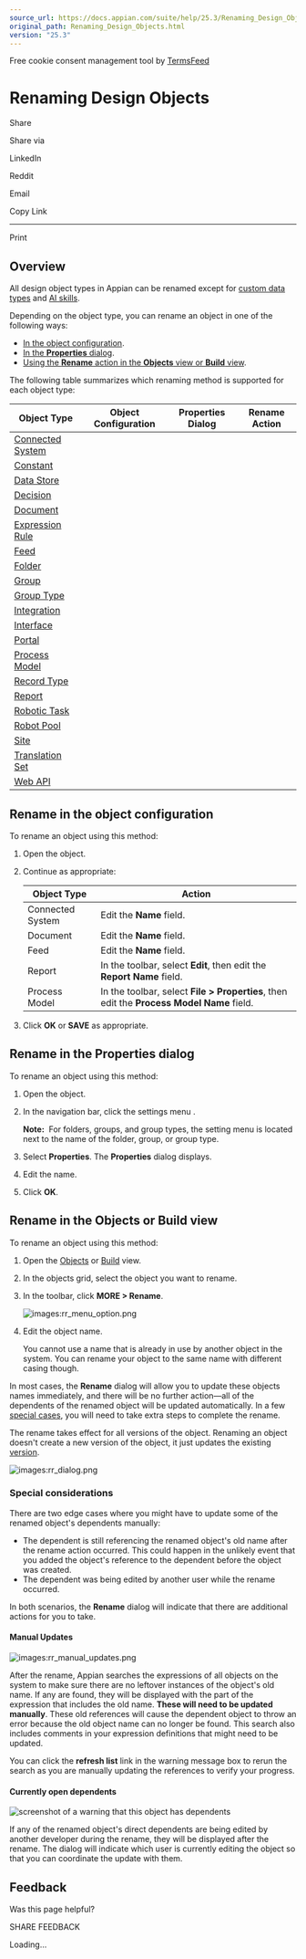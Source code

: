 ```yaml
---
source_url: https://docs.appian.com/suite/help/25.3/Renaming_Design_Objects.html
original_path: Renaming_Design_Objects.html
version: "25.3"
---
```


Free cookie consent management tool by [TermsFeed](https://www.termsfeed.com/)

# Renaming Design Objects

Share

Share via

LinkedIn

Reddit

Email

Copy Link

* * *

Print

## Overview

All design object types in Appian can be renamed except for [custom data types](Custom_Data_Types.html) and [AI skills](ai-skill-object.html).

Depending on the object type, you can rename an object in one of the following ways:

-   [In the object configuration](#rename-in-the-object-configuration).
-   [In the **Properties** dialog](#rename-in-the-properties-dialog).
-   [Using the **Rename** action in the **Objects** view or **Build** view](#rename-in-the-objects-or-build-view).

The following table summarizes which renaming method is supported for each object type:

| Object Type | Object Configuration | Properties Dialog | Rename Action |
| --- | --- | --- | --- |
| [Connected System](Connected_System.html) |  |   |   |
| [Constant](Constants.html) |   |   |  |
| [Data Store](Data_Stores.html) |   |  |   |
| [Decision](Decisions.html) |   |  |  |
| [Document](about-doc-management.html) |  |   |   |
| [Expression Rule](Expression_Rules.html) |   |  |  |
| [Feed](Feeds.html) |  |   |   |
| [Folder](folder-object.html#managing-folders) |   |  |   |
| [Group](Group_Management.html) |   |  |   |
| [Group Type](Group_Types.html) |   |  |   |
| [Integration](Integration_Object.html) |   |  |   |
| [Interface](interface_object.html) |   |  |  |
| [Portal](portal-object.html) |   |  |   |
| [Process Model](design-objects.html#process-model) |  |   |   |
| [Record Type](Record_Type_Object.html) |   |  |   |
| [Report](Tempo_Report_Design.html) |  |   |   |
| [Robotic Task](rpa-9.17/robotic-task-definition.html) |  |   |   |
| [Robot Pool](rpa-9.17/robot-pool-object.html) |  |   |   |
| [Site](Sites.html) |   |  |   |
| [Translation Set](translation-set-object.html) |   |  |   |
| [Web API](Web_APIs.html) |   |  |   |

## Rename in the object configuration

To rename an object using this method:

1.  Open the object.
2.  Continue as appropriate:

    | Object Type | Action |
    | --- | --- |
    | Connected System | Edit the **Name** field. |
    | Document | Edit the **Name** field. |
    | Feed | Edit the **Name** field. |
    | Report | In the toolbar, select **Edit**, then edit the **Report Name** field. |
    | Process Model | In the toolbar, select **File > Properties**, then edit the **Process Model Name** field. |

3.  Click **OK** or **SAVE** as appropriate.

## Rename in the Properties dialog

To rename an object using this method:

1.  Open the object.
2.  In the navigation bar, click the settings menu .

    **Note:**  For folders, groups, and group types, the setting menu is located next to the name of the folder, group, or group type.

3.  Select **Properties**. The **Properties** dialog displays.
4.  Edit the name.
5.  Click **OK**.

## Rename in the Objects or Build view

To rename an object using this method:

1.  Open the [Objects](objects-view.html) or [Build](build-view.html) view.
2.  In the objects grid, select the object you want to rename.
3.  In the toolbar, click **MORE > Rename**.

    ![images:rr_menu_option.png](images/rr_menu_option_23_2.png)

4.  Edit the object name.

    You cannot use a name that is already in use by another object in the system. You can rename your object to the same name with different casing though.

In most cases, the **Rename** dialog will allow you to update these objects names immediately, and there will be no further action—all of the dependents of the renamed object will be updated automatically. In a few [special cases](#special-considerations), you will need to take extra steps to complete the rename.

The rename takes effect for all versions of the object. Renaming an object doesn't create a new version of the object, it just updates the existing [version](Managing_Object_Versions.html).

![images:rr_dialog.png](images/rr_dialog_23_2.png)

### Special considerations

There are two edge cases where you might have to update some of the renamed object's dependents manually:

-   The dependent is still referencing the renamed object's old name after the rename action occurred. This could happen in the unlikely event that you added the object's reference to the dependent before the object was created.
-   The dependent was being edited by another user while the rename occurred.

In both scenarios, the **Rename** dialog will indicate that there are additional actions for you to take.

#### Manual Updates

![images:rr_manual_updates.png](images/rr_manual_updates.png)

After the rename, Appian searches the expressions of all objects on the system to make sure there are no leftover instances of the object's old name. If any are found, they will be displayed with the part of the expression that includes the old name. **These will need to be updated manually**. These old references will cause the dependent object to throw an error because the old object name can no longer be found. This search also includes comments in your expression definitions that might need to be updated.

You can click the **refresh list** link in the warning message box to rerun the search as you are manually updating the references to verify your progress.

#### Currently open dependents

![screenshot of a warning that this object has dependents](images/rr_dependents.png)

If any of the renamed object's direct dependents are being edited by another developer during the rename, they will be displayed after the rename. The dialog will indicate which user is currently editing the object so that you can coordinate the update with them.

## Feedback

Was this page helpful?

SHARE FEEDBACK

Loading...